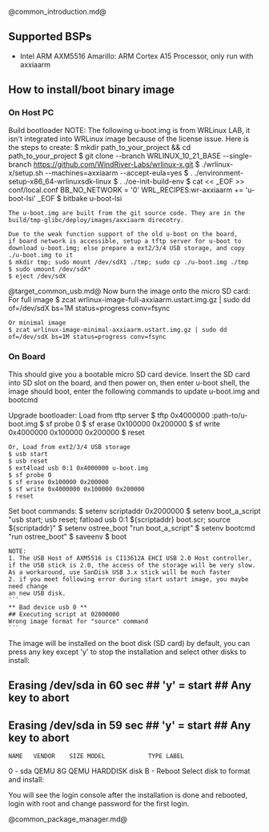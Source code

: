 @common_introduction.md@
## Supported BSPs
- Intel ARM AXM5516 Amarillo: ARM Cortex A15 Processor, only run with axxiaarm

## How to install/boot binary image

### On Host PC
Build bootloader
    NOTE: The following u-boot.img is from WRLinux LAB, it isn't integrated into
    WRLinux image because of the license issue. Here is the steps to create:
    $ mkdir path_to_your_project && cd path_to_your_project
    $ git clone --branch WRLINUX_10_21_BASE --single-branch  https://github.com/WindRiver-Labs/wrlinux-x.git
    $ ./wrlinux-x/setup.sh --machines=axxiaarm --accept-eula=yes
    $ . ./environment-setup-x86_64-wrlinuxsdk-linux
    $ . ./oe-init-build-env
    $ cat << _EOF >> conf/local.conf
BB_NO_NETWORK = '0'
WRL_RECIPES:wr-axxiaarm += 'u-boot-lsi'
_EOF
    $ bitbake u-boot-lsi

    The u-boot.img are built from the git source code. They are in the
    build/tmp-glibc/deploy/images/axxiaarm direcotry.

    Due to the weak function support of the old u-boot on the board,
    if board network is accessible, setup a tftp server for u-boot to
    download u-boot.img; else prepare a ext2/3/4 USB storage, and copy
    ./u-boot.img to it
    $ mkdir tmp; sudo mount /dev/sdX1 ./tmp; sudo cp ./u-boot.img ./tmp
    $ sudo umount /dev/sdX*
    $ eject /dev/sdX

@target_common_usb.md@
Now burn the image onto the micro SD card:
    For full image
    $ zcat wrlinux-image-full-axxiaarm.ustart.img.gz | sudo dd of=/dev/sdX bs=1M status=progress conv=fsync

    Or minimal image
    $ zcat wrlinux-image-minimal-axxiaarm.ustart.img.gz | sudo dd of=/dev/sdX bs=1M status=progress conv=fsync


### On Board
This should give you a bootable micro SD card device. Insert the SD card into
SD slot on the board, and then power on, then enter u-boot shell, the image
should boot, enter the following commands to update u-boot.img and bootcmd

Upgrade bootloader:
    Load from tftp server
    $ tftp 0x4000000 <TFTP-SERVER-IPADDR>:path-to/u-boot.img
    $ sf probe 0
    $ sf erase 0x100000 0x200000
    $ sf write 0x4000000 0x100000 0x200000
    $ reset

    Or, Load from ext2/3/4 USB storage
    $ usb start
    $ usb reset
    $ ext4load usb 0:1 0x4000000 u-boot.img
    $ sf probe 0
    $ sf erase 0x100000 0x200000
    $ sf write 0x4000000 0x100000 0x200000
    $ reset

Set boot commands:
    $ setenv scriptaddr 0x2000000
    $ setenv boot_a_script "usb start; usb reset; fatload usb 0:1 ${scriptaddr} boot.scr; source ${scriptaddr}"
    $ setenv ostree_boot "run boot_a_script"
    $ setenv bootcmd "run ostree_boot"
    $ saveenv
    $ boot

    NOTE:
    1. The USB Host of AXM5516 is CI13612A EHCI USB 2.0 Host controller,
    if the USB stick is 2.0, the access of the storage will be very slow.
    As a workaround, use SanDisk USB 3.x stick will be much faster
    2. if you meet following error during start ustart image, you maybe need change
    an new USB disk.
    ```
    ** Bad device usb 0 **
    ## Executing script at 02000000
    Wrong image format for "source" command
    ```

The image will be installed on the boot disk (SD card) by default, you can
press any key except 'y' to stop the installation and select other disks to
install:

## Erasing /dev/sda in 60 sec ## 'y' = start ## Any key to abort ##
## Erasing /dev/sda in 59 sec ## 'y' = start ## Any key to abort ##
    NAME   VENDOR    SIZE MODEL            TYPE LABEL
0 - sda    QEMU        8G QEMU HARDDISK    disk
B - Reboot
Select disk to format and install:

You will see the login console after the installation is done and rebooted,
login with root and change password for the first login.

@common_package_manager.md@

